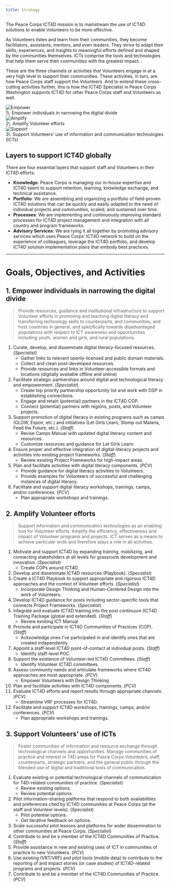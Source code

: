 ```yaml
---
title: Strategy
---
```


<p class="lead">The Peace Corps ICT4D mission is to mainstream the use of ICT4D solutions to enable Volunteers to be more effective.</p>

As Volunteers listen and learn from their communities, they become facilitators, assistants, mentors, and even leaders. They strive to adapt their skills, experiences, and insights to meaningful efforts defined and shaped by the communities themselves. ICTs comprise the tools and technologies that help them serve their communities with the greatest impact.

These are the three channels or activities that Volunteers engage in at a very high level to support their communities. These activities, in turn, are how Peace Corps staff support the Volunteers. And to extend these cross-cutting activities further, this is how the ICT4D Specialist in Peace Corps Washington supports ICT4D for other Peace Corps staff and Volunteers as well.

<div class="cards">

<div class="card">
<div class="card-image">
<img src="/img/empower.png" alt="Empower">
</div>
<div class="card-header">
1\. Empower individuals in narrowing the digital divide
</div>
</div>



<div class="card">
<div class="card-image">
<img src="/img/amplify.png" alt="Amplify">
</div>
<div class="card-header">
2\. Amplify Volunteer efforts
</div>
</div>



<div class="card">
<div class="card-image">
<img src="/img/support.png" alt="Support">
</div>
<div class="card-header">
3\. Support Volunteers’ use of information and communication technologies (ICTs)
</div>
</div>

</div>


## Layers to support ICT4D globally

There are four essential layers that support staff and Volunteers in their ICT4D efforts:

- **Knowledge**: Peace Corps is managing our in-house expertise and ICT4D talent to support retention, learning, knowledge exchange, and technical assistance.
- **Portfolio**: We are assembling and organizing a  portfolio of field-proven ICT4D solutions that can be quickly and easily adapted to the need of individual projects and communities, scaled, and sustained over time.
- **Processes**: We are implementing and continuously improving standard processes for ICT4D project management and integration with all country and program frameworks.
- **Advisory Services**: We are tying it all together by promoting  advisory services which uses Peace Corps’ ICT4D network to build on the experience of colleagues, leverage the ICT4D portfolio, and develop ICT4D solution implementation plans that embody best practices.



___



# Goals, Objectives, and Activities

## 1. Empower individuals in narrowing the digital divide

> Provide resources, guidance and institutional infrastructure to support Volunteer efforts in promoting and teaching digital literacy and transferring technology skills to counterparts, and communities, and host countries in general, and specifically towards disadvantaged populations with respect to ICT awareness and opportunities including youth, women and girls, and rural populations.

1. Curate, develop, and disseminate digital literacy-focused resources. (*Specialist*)
	- Gather links to relevant openly-licensed and public domain materials.
	- Collect and clean post-developed resources.
	- Provide resources and links in Volunteer-accessible formats and locations (digitally available offline and online)
2. Facilitate strategic partnerships around digital and technological literacy and empowerment. (*Specialist*)
	- Create top priority partnership opportunity list and work with OSP in establishing connections.
	- Engage and retain (potential) partners in the ICT4D COP.
	- Connect (potential) partners with regions, posts, and Volunteer projects.
3. Support promotion of digital literacy in existing programs such as camps (GLOW, Espoir, etc.) and initiatives (Let Girls Learn, Stomp out Malaria, Feed the Future, etc.). (*Staff*)
	- Revise Camps Manual with updated digital literacy content and resources.
	- Customize resources and guidance for Let Girls Learn
4. Ensure proper and effective integration of digital-literacy projects and activities into existing project frameworks. (*Staff*)
	- Review existing Project Frameworks for high-impact areas.
5. Plan and facilitate activities with digital literacy components. (*PCV*)
	- Provide guidance for digital literacy activities to Volunteers.
	- Provide examples for Volunteers of successful and challenging instances of digital literacy.
6. Facilitate and support digital literacy workshops, trainings, camps, and/or conferences. (*PCV*)
	- Plan appropriate workshops and trainings.

## 2. Amplify Volunteer efforts

> Support information and communication technologies as an enabling tool for Volunteer efforts. Amplify the efficiency, effectiveness and impact of Volunteer programs and projects. ICT serves as a means to achieve particular ends and therefore plays a role in all activities.

1. Motivate and support ICT4D by expanding training, mobilizing, and connecting stakeholders at all levels for grassroots development and innovation. (*Specialist*)
	- Create COPs around ICT4D.
2. Develop and disseminate ICT4D resources (Playbook). (*Specialist*)
3. Create a ICT4D Playbook to support appropriate and rigorous ICT4D approaches and the context of Volunteer efforts. (*Specialist*)
	- Incorporate Design Thinking and Human-Centered Design into the work of Volunteers.
4. Develop ICT4D guidance for posts including sector-specific tools that connects Project Frameworks. (*Specialist*)
5. Integrate and evaluate ICT4D training into the post continuum (ICT4D Training Package (global and extended). (*Staff*)
	- Review existing ICT Manual
6. Promote and participate in ICT4D Communities of Practices (COP). (*Staff*)
	- Acknowledge ones I've participated in and identify ones that are created independently.
7. Appoint a staff-level ICT4D point-of-contact at individual posts. (*Staff*)
	- Identify staff-level POC.
8. Support the existence of Volunteer-led ICT4D Committees. (*Staff*)
	- Identify Volunteer ICT4D committees.
9. Assess community needs and articulate frameworks where ICT4D approaches are most appropriate. (*PCV*)
	- Empower Volunteers with Design Thinking
10. Plan and facilitate activities with ICT4D components. (*PCV*)
11. Evaluate ICT4D efforts and report results through appropriate channels. (*PCV*)
	- Streamline VRF processes for ICT4D.
12. Facilitate and support ICT4D workshops, trainings, camps, and/or conferences. (*PCV*)
	- Plan appropriate workshops and trainings.

## 3. Support Volunteers’ use of ICTs

> Foster communities of information and resource exchange through technological channels and opportunities. Manage communities of practice and interest in T4D areas for Peace Corps Volunteers, staff, counterparts, strategic partners, and the general public through the blended use of digital and traditional tools of communication.

1. Evaluate existing or potential technological channels of communication for T4D-related communities of practice. (*Specialist*)
	- Review existing options.
	- Review potential options.
2. Pilot information-sharing platforms that respond to both availabilities and preferences cited by ICT4D communities at Peace Corps (at the staff and Volunteer levels). (*Specialist*)
	- Pilot potential options.
	- Get iterative feedback on options.
3. Scale successful pilot lessons and platforms for wider dissemination to other communities at Peace Corps. (*Specialist*)
4. Contribute to and be a member of the ICT4D Communities of Practice. (*Staff*)
5. Provide assistance in new and existing uses of ICT in communities of practice to new Volunteers. (*PCV*)
6. Use existing (VRT/VRF) and pilot tools (mobile data) to contribute to the reporting of and impact stories (or case studies) of ICT4D-related programs and projects. (*PCV*)
7. Contribute to and be a member of the ICT4D Communities of Practice. (*PCV*)






